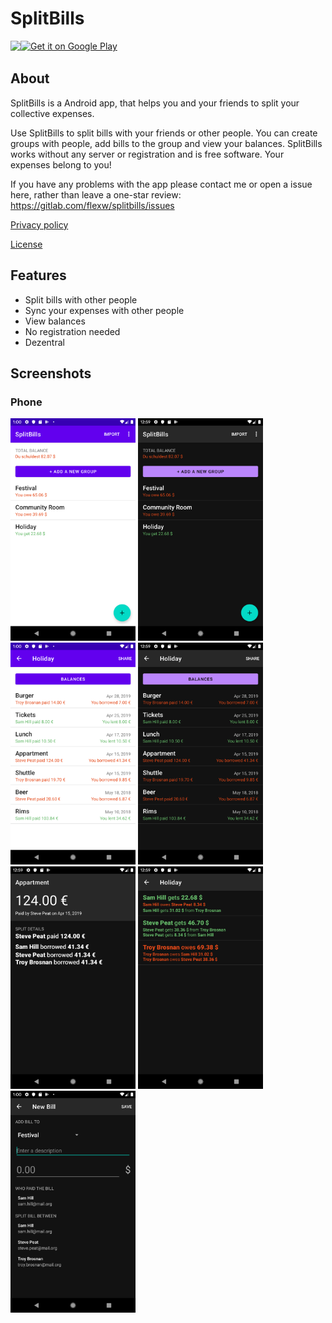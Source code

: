 # SplitBills

<div style='display: flex;'>
<a href='https://f-droid.org/en/packages/org.weilbach.splitbills/'>
<img src='https://f-droid.org/badge/get-it-on.png' height='75'>
</a>

<a href='https://play.google.com/store/apps/details?id=org.weilbach.splitbills&pcampaignid=MKT-Other-global-all-co-prtnr-py-PartBadge-Mar2515-1'>
<img alt='Get it on Google Play' src='https://play.google.com/intl/en_us/badges/images/generic/en_badge_web_generic.png' height='75'/>
</a>
</div>

## About

SplitBills is a Android app, that helps you and your friends to split your collective expenses.


Use SplitBills to split bills with your friends or other people. You can create groups with people, add bills to the group and view your balances. SplitBills works without any server or registration and is free software. Your expenses belong to you!

If you have any problems with the app please contact me or open a issue here, rather than leave a one-star review: https://gitlab.com/flexw/splitbills/issues


[Privacy policy](PRIVACY_POLICY.md)


[License](LICENSE)

## Features

* Split bills with other people
* Sync your expenses with other people
* View balances
* No registration needed
* Dezentral

## Screenshots

### Phone

<img src="screenshots/phone/phone_light_groups_english.png" alt="drawing" width="200"/>
<img src="screenshots/phone/phone_dark_groups_english.png" alt="drawing" width="200"/>
<img src="screenshots/phone/phone_light_bills_english.png" alt="drawing" width="200"/>
<img src="screenshots/phone/phone_dark_bills_english.png" alt="drawing" width="200"/>
<img src="screenshots/phone/phone_dark_bill_detail_english.png" alt="drawing" width="200"/>
<img src="screenshots/phone/phone_dark_balance_english.png" alt="drawing" width="200"/>
<img src="screenshots/phone/phone_dark_add_bill_english.png" alt="drawing" width="200"/>
